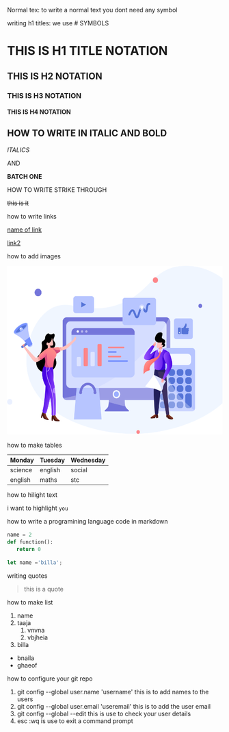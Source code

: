 Normal tex: to write a normal text you dont need any symbol

writing h1 titles: we use # SYMBOLS
# THIS IS H1 TITLE NOTATION
## THIS IS H2 NOTATION
### THIS IS H3 NOTATION
#### THIS IS H4 NOTATION

## HOW TO WRITE IN ITALIC AND BOLD
_ITALICS_ 

AND

 **BATCH ONE**
 
 HOW TO WRITE STRIKE THROUGH

 ~~this is it~~

 how to write links

 [name of link](url) 

 [link2](http://biaa
 "this appears when you hover over the link")

 how to add images

 ![this is an image](../01_project_1/assets/Header%20Illustration.png)

 how to make tables

 |Monday|Tuesday|Wednesday|
 |---|---|---|
 science| english |social|
 |english|maths|stc|

 how to hilight text

 i want to highlight `you`

 how to write a programining language code in markdown

 ```python
 name = 2
 def function():
    return 0
 ```

 ```javascript
 let name ='billa';
 ```

 writing quotes

 > this is a quote

 how to make list

 1. name
 2. taaja 
    1. vnvna
    2. vbjheia
3. billa
- bnaila
- ghaeof

how to configure your git repo

1. git config --global user.name 'username' this is to add names to the users
2. git config --global user.email 'useremail' this is to add the user email
3. git config --global --edit this is use to check your user details
4. esc :wq is use to exit a command prompt